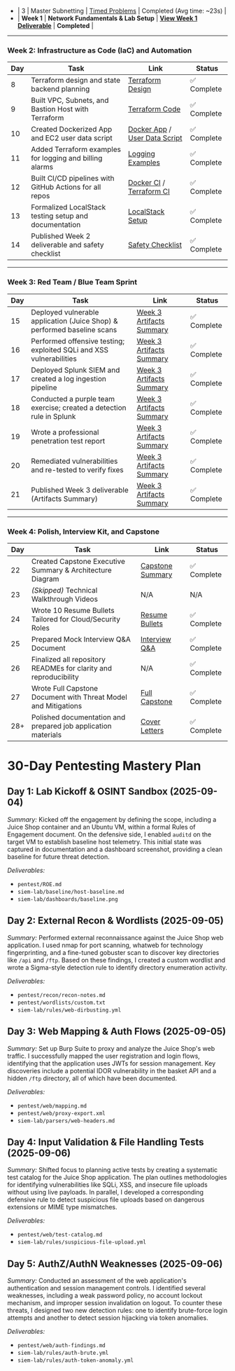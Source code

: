 - | 3 | Master Subnetting | [Timed Problems](https://github.com/RezaAramjou/subnetting-cheatsheet/tree/main/examples/timed_problems.md) | Completed (Avg time: ~23s) |
- | **Week 1** | **Network Fundamentals & Lab Setup** | **[View Week 1 Deliverable](https://github.com/RezaAramjou/labs/blob/main/network-lab/README.md)** | **Completed** |
---
### Week 2: Infrastructure as Code (IaC) and Automation

| Day | Task                                                               | Link                                                                                                                             | Status      |
|-----|--------------------------------------------------------------------|----------------------------------------------------------------------------------------------------------------------------------|-------------|
| 8   | Terraform design and state backend planning                        | [Terraform Design](https://github.com/RezaAramjou/terraform/blob/main/design.md)                                          | ✅ Complete |
| 9   | Built VPC, Subnets, and Bastion Host with Terraform                | [Terraform Code](https://github.com/RezaAramjou/terraform/tree/main/examples/ec2-vpc-demo)                                  | ✅ Complete |
| 10  | Created Dockerized App and EC2 user data script                    | [Docker App](https://github.com/RezaAramjou/docker-app) / [User Data Script](https://github.com/RezaAramjou/terraform/blob/main/examples/ec2-vpc-demo/userdata.sh) | ✅ Complete |
| 11  | Added Terraform examples for logging and billing alarms            | [Logging Examples](https://github.com/RezaAramjou/terraform/tree/main/examples/logging)                                   | ✅ Complete |
| 12  | Built CI/CD pipelines with GitHub Actions for all repos            | [Docker CI](https://github.com/RezaAramjou/docker-app/blob/main/.github/workflows/ci.yml) / [Terraform CI](https://github.com/RezaAramjou/terraform/blob/main/.github/workflows/terraform-ci.yml) | ✅ Complete |
| 13  | Formalized LocalStack testing setup and documentation              | [LocalStack Setup](https://github.com/RezaAramjou/labs/blob/main/docker/localstack/docker-compose-localstack.yml)         | ✅ Complete |
| 14  | Published Week 2 deliverable and safety checklist                  | [Safety Checklist](https://github.com/RezaAramjou/terraform/blob/main/examples/ec2-vpc-demo/README.md#%EF%B8%8F-billing-safety-checklist) | ✅ Complete |

---
### Week 3: Red Team / Blue Team Sprint

| Day | Task                                                               | Link                                                                                  | Status      |
|-----|--------------------------------------------------------------------|---------------------------------------------------------------------------------------|-------------|
| 15  | Deployed vulnerable application (Juice Shop) & performed baseline scans | [Week 3 Artifacts Summary](https://github.com/RezaAramjou/portfolio/blob/main/ARTIFACTS.md) | ✅ Complete |
| 16  | Performed offensive testing; exploited SQLi and XSS vulnerabilities   | [Week 3 Artifacts Summary](https://github.com/RezaAramjou/portfolio/blob/main/ARTIFACTS.md) | ✅ Complete |
| 17  | Deployed Splunk SIEM and created a log ingestion pipeline          | [Week 3 Artifacts Summary](https://github.com/RezaAramjou/portfolio/blob/main/ARTIFACTS.md) | ✅ Complete |
| 18  | Conducted a purple team exercise; created a detection rule in Splunk | [Week 3 Artifacts Summary](https://github.com/RezaAramjou/portfolio/blob/main/ARTIFACTS.md) | ✅ Complete |
| 19  | Wrote a professional penetration test report                       | [Week 3 Artifacts Summary](https://github.com/RezaAramjou/portfolio/blob/main/ARTIFACTS.md) | ✅ Complete |
| 20  | Remediated vulnerabilities and re-tested to verify fixes           | [Week 3 Artifacts Summary](https://github.com/RezaAramjou/portfolio/blob/main/ARTIFACTS.md) | ✅ Complete |
| 21  | Published Week 3 deliverable (Artifacts Summary)                   | [Week 3 Artifacts Summary](https://github.com/RezaAramjou/portfolio/blob/main/ARTIFACTS.md) | ✅ Complete |

---
### Week 4: Polish, Interview Kit, and Capstone

| Day | Task                                                               | Link                                                                                  | Status      |
|-----|--------------------------------------------------------------------|---------------------------------------------------------------------------------------|-------------|
| 22  | Created Capstone Executive Summary & Architecture Diagram          | [Capstone Summary](https://github.com/YourGitHubUsername/portfolio/blob/main/CAPSTONE.md) | ✅ Complete |
| 23  | *(Skipped)* Technical Walkthrough Videos                           | N/A                                                                                   | N/A         |
| 24  | Wrote 10 Resume Bullets Tailored for Cloud/Security Roles          | [Resume Bullets](https://github.com/YourGitHubUsername/job-kit/blob/main/resume-bullets.md) | ✅ Complete |
| 25  | Prepared Mock Interview Q&A Document                               | [Interview Q&A](https://github.com/YourGitHubUsername/job-kit/blob/main/mock-interviews/README.md) | ✅ Complete |
| 26  | Finalized all repository READMEs for clarity and reproducibility   | N/A                                                                                   | ✅ Complete |
| 27  | Wrote Full Capstone Document with Threat Model and Mitigations     | [Full Capstone](https://github.com/YourGitHubUsername/portfolio/blob/main/CAPSTONE_FULL.md) | ✅ Complete |
| 28+ | Polished documentation and prepared job application materials      | [Cover Letters](https://github.com/YourGitHubUsername/job-kit/tree/main/cover-letters) | ✅ Complete |



# 30-Day Pentesting Mastery Plan

## Day 1: Lab Kickoff & OSINT Sandbox (2025-09-04)

*Summary:* Kicked off the engagement by defining the scope, including a Juice Shop container and an Ubuntu VM, within a formal Rules of Engagement document. On the defensive side, I enabled `auditd` on the target VM to establish baseline host telemetry. This initial state was captured in documentation and a dashboard screenshot, providing a clean baseline for future threat detection.

*Deliverables:*
* `pentest/ROE.md`
* `siem-lab/baseline/host-baseline.md`
* `siem-lab/dashboards/baseline.png`

## Day 2: External Recon & Wordlists (2025-09-05)

*Summary:* Performed external reconnaissance against the Juice Shop web application. I used nmap for port scanning, whatweb for technology fingerprinting, and a fine-tuned gobuster scan to discover key directories like `/api` and `/ftp`. Based on these findings, I created a custom wordlist and wrote a Sigma-style detection rule to identify directory enumeration activity.

*Deliverables:*
* `pentest/recon/recon-notes.md`
* `pentest/wordlists/custom.txt`
* `siem-lab/rules/web-dirbusting.yml`

## Day 3: Web Mapping & Auth Flows (2025-09-05)

*Summary:* Set up Burp Suite to proxy and analyze the Juice Shop's web traffic. I successfully mapped the user registration and login flows, identifying that the application uses JWTs for session management. Key discoveries include a potential IDOR vulnerability in the basket API and a hidden `/ftp` directory, all of which have been documented.

*Deliverables:*
* `pentest/web/mapping.md`
* `pentest/web/proxy-export.xml`
* `siem-lab/parsers/web-headers.md`

## Day 4: Input Validation & File Handling Tests (2025-09-06)

*Summary:* Shifted focus to planning active tests by creating a systematic test catalog for the Juice Shop application. The plan outlines methodologies for identifying vulnerabilities like SQLi, XSS, and insecure file uploads without using live payloads. In parallel, I developed a corresponding defensive rule to detect suspicious file uploads based on dangerous extensions or MIME type mismatches.

*Deliverables:*
* `pentest/web/test-catalog.md`
* `siem-lab/rules/suspicious-file-upload.yml`

## Day 5: AuthZ/AuthN Weaknesses (2025-09-06)

*Summary:* Conducted an assessment of the web application's authentication and session management controls. I identified several weaknesses, including a weak password policy, no account lockout mechanism, and improper session invalidation on logout. To counter these threats, I designed two new detection rules: one to identify brute-force login attempts and another to detect session hijacking via token anomalies.

*Deliverables:*
* `pentest/web/auth-findings.md`
* `siem-lab/rules/auth-brute.yml`
* `siem-lab/rules/auth-token-anomaly.yml`
